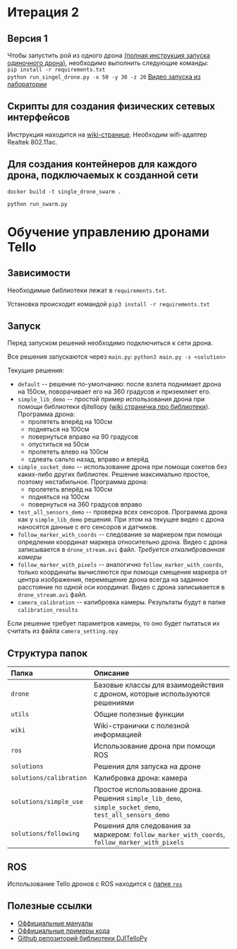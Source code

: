 # Итерация 2
## Версия 1
Чтобы запустить рой из одного дрона [(полная инструкция запуска одиночного дрона)](https://github.com/OSLL/tello-dev/wiki/%D0%97%D0%B0%D0%BF%D1%83%D1%81%D0%BA-%D0%BE%D0%B4%D0%B8%D0%BD%D0%BE%D1%87%D0%BD%D0%BE%D0%B3%D0%BE-%D0%B4%D1%80%D0%BE%D0%BD%D0%B0), необходимо выполнить следующие команды:  
`pip install -r requirements.txt`  
`python run_singel_drone.py -x 50 -y 30 -z 20`
[Видео запуска из лаборатории](https://drive.google.com/file/d/1U_BEifhNsm7GAZkeG5-yhBLDRsZn3LQ_/view)
## Скрипты для создания физических сетевых интерфейсов
Инструкция находится на [wiki-странице](https://github.com/OSLL/tello-dev/wiki/%D0%A4%D0%B8%D0%B7%D0%B8%D1%87%D0%B5%D1%81%D0%BA%D0%BE%D0%B5-%D1%83%D1%81%D1%82%D1%80%D0%BE%D0%B9%D1%81%D1%82%D0%B2%D0%BE). Необходим wifi-адаптер Realtek 802.11ac.
## Для создания контейнеров для каждого дрона, подключаемых к созданной сети
`docker build -t single_drone_swarm .`  

`python run_swarm.py` 

#
#

# Обучение управлению дронами Tello

## Зависимости

Необходимые библиотеки лежат в `requirements.txt`.

Установка происходит командой `pip3 install -r requirements.txt`

## Запуск

Перед запуском решений необходимо подключиться к сети дрона.

Все решения запускаются через `main.py`: `python3 main.py -s <solution>`

Текущие решения:
* `default` -- решение по-умолчанию: после взлета поднимает дрона на 150см, поворачивает его на 360 градусов и приземляет его.
* `simple_lib_demo` -- простой пример использования дрона при помощи библиотеки djitellopy ([wiki страничка про библиотеки](./wiki/simple_using.md)). Программа дрона:
  * пролететь вперёд на 100см
  * подняться на 100см
  * повернуться вправо на 90 градусов
  * опуститься на 50см
  * пролететь влево на 100см
  * сдлеать сальто назад, вправо и вперёд
* `simple_socket_demo` -- использование дрона при помощи сокетов без каких-либо других библиотек. Решение максимально простое, поэтому нестабильное. Программа дрона:
  * пролететь вперёд на 100см
  * подняться на 100см
  * повернуться на 360 градусов вправо
* `test_all_sensors_demo` -- проверка всех сенсоров. Программа дрона как у `simple_lib_demo` решения. При этом на текущее видео с дрона наносятся данные с его сенсоров и датчиков.
* `follow_marker_with_coords` -- следование за маркером при помощи опредлении координат маркера относительно дрона. Видео с дрона записывается в `drone_stream.avi` файл. *Требуется откалиброванная камеры*
* `follow_marker_with_pixels` -- аналогично `follow_marker_with_coords`, только координаты вычисляются при помощи смещения маркера от центра изображения, перемещение дрона всегда на заданное расстояние по одной оси координат. Видео с дрона записывается в `drone_stream.avi` файл.
* `camera_calibration` -- калибровка камеры. Результаты будут в папке `calibration_results`

Если решение требует параметров камеры, то оно будет пытаться их считать из файла `camera_setting.npy`

## Структура папок

|     Папка         |        Описание         |
|:------------------|:------------------------|
|     `drone`       | Базовые классы для взаимодействия с дроном, которые используются решениями |
|     `utils`       | Общие полезные функции |
|     `wiki`        | Wiki-странички с полезной информацией |
|     `ros`         | Использование дрона при помощи ROS |
|   `solutions`     | Решения для запуска на дроне |
| `solutions/calibration` | Калибровка дрона: камера |
| `solutions/simple_use`  | Простое использование дрона. Решения `simple_lib_demo`, `simple_socket_demo`, `test_all_sensors_demo` |
| `solutions/following`   | Решения для следования за маркером: `follow_marker_with_coords`, `follow_marker_with_pixels` |


## ROS

Использование Tello дронов с ROS находится с [папке `ros`](./ros)

## Полезные ссылки

* [Оффициальные мануалы](https://www.ryzerobotics.com/tello-edu/downloads)
* [Оффициальные примеры кода](https://github.com/dji-sdk/Tello-Python)
* [Github репозиторий библиотеки DJITelloPy](https://github.com/damiafuentes/DJITelloPy)
